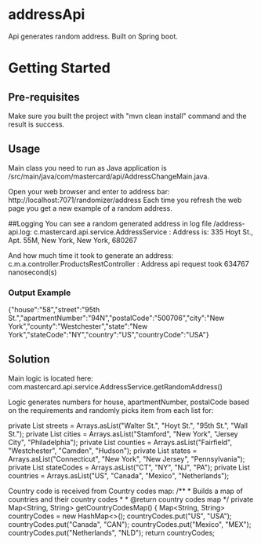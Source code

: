 # addressApi
Api generates random address. Built on Spring boot. 

# Getting Started

## Pre-requisites
Make sure you built the project with "mvn clean install" command and the result is success.

## Usage
Main class you need to run as Java application is /src/main/java/com/mastercard/api/AddressChangeMain.java.

Open your web browser and enter to address bar: http://localhost:7071/randomizer/address
Each time you refresh the web page you get a new example of a random address.

##Logging
You can see a random generated address in log file /address-api.log:
c.mastercard.api.service.AddressService  : Address is: 335 Hoyt St., Apt. 55M, New York, New York, 680267

And how much time it took to generate an address: c.m.a.controller.ProductsRestController  : Address api request took 634767 nanosecond(s)

### Output Example
{"house":"58","street":"95th St.","apartmentNumber":"94N","postalCode":"500706","city":"New York","county":"Westchester","state":"New York","stateCode":"NY","country":"US","countryCode":"USA"}

## Solution
Main logic is located here: 
com.mastercard.api.service.AddressService.getRandomAddress()

Logic generates numbers for house, apartmentNumber, postalCode based on the requirements 
and randomly picks item from each list for:

private List<String> streets = Arrays.asList("Walter St.", "Hoyt St.", "95th St.", "Wall St.");
	private List<String> cities = Arrays.asList("Stamford", "New York", "Jersey City", "Philadelphia");
	private List<String> counties = Arrays.asList("Fairfield", "Westchester", "Camden", "Hudson");
	private List<String> states = Arrays.asList("Connecticut", "New York", "New Jersey", "Pennsylvania");
	private List<String> stateCodes = Arrays.asList("CT", "NY", "NJ", "PA");
	private List<String> countries = Arrays.asList("US", "Canada", "Mexico", "Netherlands");	


Country code is received from Country codes map:
/**
	* Builds a map of countries and their country codes
	* 
	* @return country codes map
	*/
	private Map<String, String> getCountryCodesMap() {
		Map<String, String> countryCodes = new HashMap<>();
		countryCodes.put("US", "USA");
		countryCodes.put("Canada", "CAN");
		countryCodes.put("Mexico", "MEX");
		countryCodes.put("Netherlands", "NLD"); 
		return countryCodes;
		